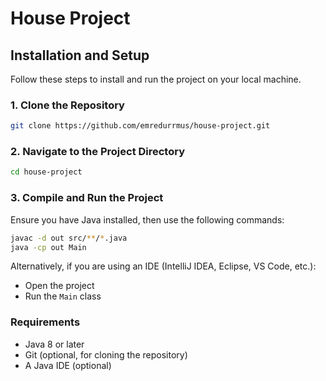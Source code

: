 # House Project

## Installation and Setup

Follow these steps to install and run the project on your local machine.

### 1. Clone the Repository

```sh
git clone https://github.com/emredurrmus/house-project.git
```

### 2. Navigate to the Project Directory

```sh
cd house-project
```

### 3. Compile and Run the Project

Ensure you have Java installed, then use the following commands:

```sh
javac -d out src/**/*.java
java -cp out Main
```

Alternatively, if you are using an IDE (IntelliJ IDEA, Eclipse, VS Code, etc.):
- Open the project
- Run the `Main` class

### Requirements

- Java 8 or later
- Git (optional, for cloning the repository)
- A Java IDE (optional)

